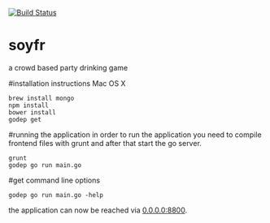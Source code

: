 [![Build Status](https://travis-ci.org/manyminds/soyfr.svg?branch=master)](https://travis-ci.org/manyminds/soyfr)

# soyfr
a crowd based party drinking game

#installation instructions Mac OS X

```
brew install mongo
npm install
bower install
godep get
```

#running the application
in order to run the application you need to compile frontend 
files with grunt and after that start the go server. 

```
grunt
godep go run main.go
```

#get command line options
```
godep go run main.go -help
```

the application can now be reached via [0.0.0.0:8800](http://0.0.0.0:8800).
